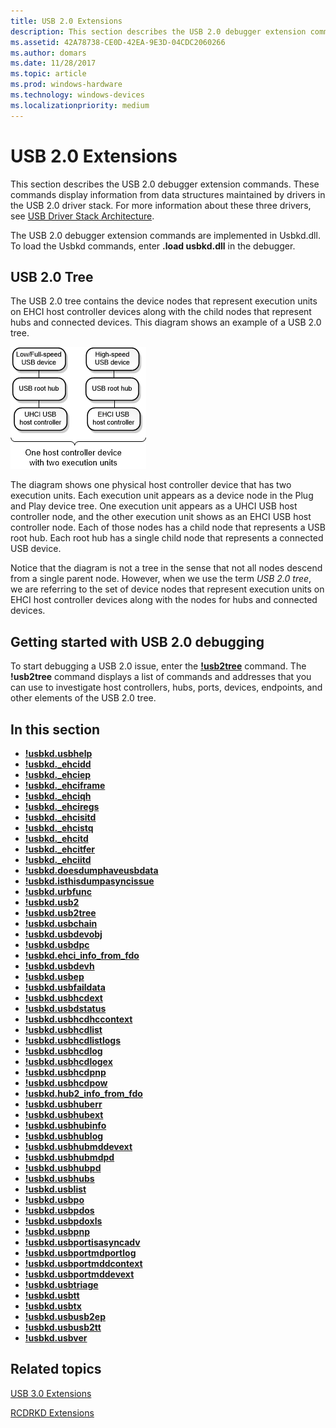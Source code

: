 ```yaml
---
title: USB 2.0 Extensions
description: This section describes the USB 2.0 debugger extension commands. These commands display information from data structures maintained by drivers in the USB 2.0 driver stack.
ms.assetid: 42A78738-CE0D-42EA-9E3D-04CDC2060266
ms.author: domars
ms.date: 11/28/2017
ms.topic: article
ms.prod: windows-hardware
ms.technology: windows-devices
ms.localizationpriority: medium
---
```


# USB 2.0 Extensions


This section describes the USB 2.0 debugger extension commands. These commands display information from data structures maintained by drivers in the USB 2.0 driver stack. For more information about these three drivers, see [USB Driver Stack Architecture](http://go.microsoft.com/fwlink/p?LinkId=251983).

The USB 2.0 debugger extension commands are implemented in Usbkd.dll. To load the Usbkd commands, enter **.load usbkd.dll** in the debugger.

## <span id="usb-2-tree"></span><span id="USB_2_TREE"></span>USB 2.0 Tree


The USB 2.0 tree contains the device nodes that represent execution units on EHCI host controller devices along with the child nodes that represent hubs and connected devices. This diagram shows an example of a USB 2.0 tree.

![diagram that shows usb 2tree](images/usbkd01.png)

The diagram shows one physical host controller device that has two execution units. Each execution unit appears as a device node in the Plug and Play device tree. One execution unit appears as a UHCI USB host controller node, and the other execution unit shows as an EHCI USB host controller node. Each of those nodes has a child node that represents a USB root hub. Each root hub has a single child node that represents a connected USB device.

Notice that the diagram is not a tree in the sense that not all nodes descend from a single parent node. However, when we use the term *USB 2.0 tree*, we are referring to the set of device nodes that represent execution units on EHCI host controller devices along with the nodes for hubs and connected devices.

## <span id="getting_started_with_usb_2.0_debugging"></span><span id="GETTING_STARTED_WITH_USB_2.0_DEBUGGING"></span>Getting started with USB 2.0 debugging


To start debugging a USB 2.0 issue, enter the [**!usb2tree**](-usbkd-usb2tree.md) command. The **!usb2tree** command displays a list of commands and addresses that you can use to investigate host controllers, hubs, ports, devices, endpoints, and other elements of the USB 2.0 tree.

## <span id="in_this_section"></span>In this section


-   [**!usbkd.usbhelp**](-usbkd-usbhelp.md)
-   [**!usbkd.\_ehcidd**](-usbkd--ehcidd.md)
-   [**!usbkd.\_ehciep**](-usbkd--ehciep.md)
-   [**!usbkd.\_ehciframe**](-usbkd--ehciframe.md)
-   [**!usbkd.\_ehciqh**](-usbkd--ehciqh.md)
-   [**!usbkd.\_ehciregs**](-usbkd--ehciregs.md)
-   [**!usbkd.\_ehcisitd**](-usbkd--ehcisitd.md)
-   [**!usbkd.\_ehcistq**](-usbkd--ehcistq.md)
-   [**!usbkd.\_ehcitd**](-usbkd--ehcitd.md)
-   [**!usbkd.\_ehcitfer**](-usbkd--ehcitfer.md)
-   [**!usbkd.\_ehciitd**](-usbkd--ehciitd.md)
-   [**!usbkd.doesdumphaveusbdata**](-usbkd-doesdumphaveusbdata.md)
-   [**!usbkd.isthisdumpasyncissue**](-usbkd-isthisdumpasyncissue.md)
-   [**!usbkd.urbfunc**](-usbkd-urbfunc.md)
-   [**!usbkd.usb2**](-usbkd-usb2.md)
-   [**!usbkd.usb2tree**](-usbkd-usb2tree.md)
-   [**!usbkd.usbchain**](-usbkd-usbchain.md)
-   [**!usbkd.usbdevobj**](-usbkd-usbdevobj.md)
-   [**!usbkd.usbdpc**](-usbkd-usbdpc.md)
-   [**!usbkd.ehci\_info\_from\_fdo**](-usbkd-ehci-info-from-fdo.md)
-   [**!usbkd.usbdevh**](-usbkd-usbdevh.md)
-   [**!usbkd.usbep**](-usbkd-usbep.md)
-   [**!usbkd.usbfaildata**](-usbkd-usbfaildata.md)
-   [**!usbkd.usbhcdext**](-usbkd-usbhcdext.md)
-   [**!usbkd.usbdstatus**](-usbkd-usbdstatus.md)
-   [**!usbkd.usbhcdhccontext**](-usbkd-usbhcdhccontext.md)
-   [**!usbkd.usbhcdlist**](-usbkd-usbhcdlist.md)
-   [**!usbkd.usbhcdlistlogs**](-usbkd-usbhcdlistlogs.md)
-   [**!usbkd.usbhcdlog**](-usbkd-usbhcdlog.md)
-   [**!usbkd.usbhcdlogex**](-usbkd-usbhcdlogex.md)
-   [**!usbkd.usbhcdpnp**](-usbkd-usbhcdpnp.md)
-   [**!usbkd.usbhcdpow**](-usbkd-usbhcdpow.md)
-   [**!usbkd.hub2\_info\_from\_fdo**](-usbkd-hub2-info-from-fdo.md)
-   [**!usbkd.usbhuberr**](-usbkd-usbhuberr.md)
-   [**!usbkd.usbhubext**](-usbkd-usbhubext.md)
-   [**!usbkd.usbhubinfo**](-usbkd-usbhubinfo.md)
-   [**!usbkd.usbhublog**](-usbkd-usbhublog.md)
-   [**!usbkd.usbhubmddevext**](-usbkd-usbhubmddevext.md)
-   [**!usbkd.usbhubmdpd**](-usbkd-usbhubmdpd.md)
-   [**!usbkd.usbhubpd**](-usbkd-usbhubpd.md)
-   [**!usbkd.usbhubs**](-usbkd-usbhubs.md)
-   [**!usbkd.usblist**](-usbkd-usblist.md)
-   [**!usbkd.usbpo**](-usbkd-usbpo.md)
-   [**!usbkd.usbpdos**](-usbkd-usbpdos.md)
-   [**!usbkd.usbpdoxls**](-usbkd-usbpdoxls.md)
-   [**!usbkd.usbpnp**](-usbkd-usbpnp.md)
-   [**!usbkd.usbportisasyncadv**](-usbkd-usbportisasyncadv.md)
-   [**!usbkd.usbportmdportlog**](-usbkd-usbportmdportlog.md)
-   [**!usbkd.usbportmddcontext**](-usbkd-usbportmddcontext.md)
-   [**!usbkd.usbportmddevext**](-usbkd-usbportmddevext.md)
-   [**!usbkd.usbtriage**](-usbkd-usbtriage.md)
-   [**!usbkd.usbtt**](-usbkd-usbtt.md)
-   [**!usbkd.usbtx**](-usbkd-usbtx.md)
-   [**!usbkd.usbusb2ep**](-usbkd-usbusb2ep.md)
-   [**!usbkd.usbusb2tt**](-usbkd-usbusb2tt.md)
-   [**!usbkd.usbver**](-usbkd-usbver.md)

## <span id="related_topics"></span>Related topics


[USB 3.0 Extensions](usb-3-extensions.md)

[RCDRKD Extensions](rcdrkd-extensions.md)

 

 






